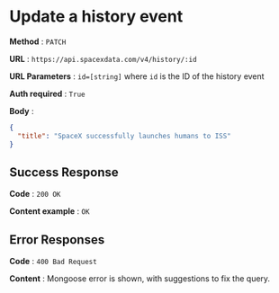 # Update a history event

**Method** : `PATCH`

**URL** : `https://api.spacexdata.com/v4/history/:id`

**URL Parameters** : `id=[string]` where `id` is the ID of the history event

**Auth required** : `True`

**Body** :

```json
{
  "title": "SpaceX successfully launches humans to ISS"
}
```

## Success Response

**Code** : `200 OK`

**Content example** : `OK`

## Error Responses

**Code** : `400 Bad Request`

**Content** : Mongoose error is shown, with suggestions to fix the query.
